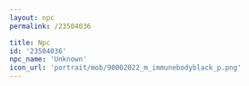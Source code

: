 ```yaml
---
layout: npc
permalink: /23504036

title: Npc
id: '23504036'
npc_name: 'Unknown'
icon_url: 'portrait/mob/90002022_m_immunebodyblack_p.png'
---
```

